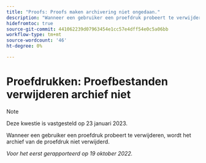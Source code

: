 ```yaml
---
title: "Proofs: Proofs maken archivering niet ongedaan."
description: "Wanneer een gebruiker een proefdruk probeert te verwijderen, wordt het archief van de proefdruk niet verwijderd."
hidefromtoc: true
source-git-commit: 441062239d07963454e1cc57e4dff54e0c5a06bb
workflow-type: tm+mt
source-wordcount: '46'
ht-degree: 0%

---
```



# Proefdrukken: Proefbestanden verwijderen archief niet

>[!NOTE]
>
>Deze kwestie is vastgesteld op 23 januari 2023.

Wanneer een gebruiker een proefdruk probeert te verwijderen, wordt het archief van de proefdruk niet verwijderd.

_Voor het eerst gerapporteerd op 19 oktober 2022._

